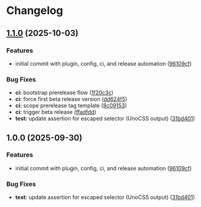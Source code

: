 # Changelog

## [1.1.0](https://github.com/hexrw/unocss-preset-primeui/compare/v1.0.0...v1.1.0) (2025-10-03)


### Features

* initial commit with plugin, config, ci, and release automation ([96109cf](https://github.com/hexrw/unocss-preset-primeui/commit/96109cf4086808880f860929d191467faed1817c))


### Bug Fixes

* **ci:** bootstrap prerelease flow ([1f20c3c](https://github.com/hexrw/unocss-preset-primeui/commit/1f20c3cd428a9aa9a83a0e7de95d0ba033d56192))
* **ci:** force first beta release version ([dd624f5](https://github.com/hexrw/unocss-preset-primeui/commit/dd624f58256dc5fc558fff13a012eaa16a85db08))
* **ci:** scope prerelease tag template ([8c09153](https://github.com/hexrw/unocss-preset-primeui/commit/8c091537241035b4354a1bf88c6f730e5981847b))
* **ci:** trigger beta release ([ffadfdd](https://github.com/hexrw/unocss-preset-primeui/commit/ffadfdddb9a60572ecf10db3172e9715c2cbc3a3))
* **test:** update assertion for escaped selector (UnoCSS output) ([31bd401](https://github.com/hexrw/unocss-preset-primeui/commit/31bd40159583aa85c6637b347bda60952486e8c3))

## 1.0.0 (2025-09-30)


### Features

* initial commit with plugin, config, ci, and release automation ([96109cf](https://github.com/hexrw/unocss-preset-primeui/commit/96109cf4086808880f860929d191467faed1817c))


### Bug Fixes

* **test:** update assertion for escaped selector (UnoCSS output) ([31bd401](https://github.com/hexrw/unocss-preset-primeui/commit/31bd40159583aa85c6637b347bda60952486e8c3))
